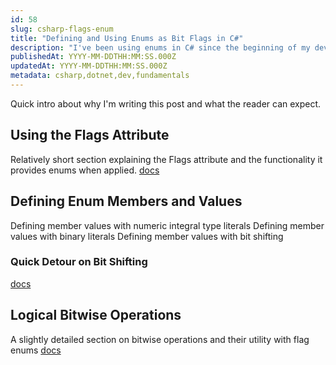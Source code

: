 ```yaml
---
id: 58
slug: csharp-flags-enum
title: "Defining and Using Enums as Bit Flags in C#"
description: "I've been using enums in C# since the beginning of my development career. In this post, we are going to dive into how the Flags attribute can be applied to enums and also the different kinds of operations that come into play we an enum is defined as a bit flag. Let's dive in!"
publishedAt: YYYY-MM-DDTHH:MM:SS.000Z
updatedAt: YYYY-MM-DDTHH:MM:SS.000Z
metadata: csharp,dotnet,dev,fundamentals
---
```


Quick intro about why I'm writing this post and what the reader can expect.

## Using the Flags Attribute

Relatively short section explaining the Flags attribute and the functionality it provides enums when applied.
[docs](https://learn.microsoft.com/en-us/dotnet/api/system.flagsattribute)

## Defining Enum Members and Values

Defining member values with numeric integral type literals
Defining member values with binary literals
Defining member values with bit shifting

### Quick Detour on Bit Shifting

[docs](https://learn.microsoft.com/en-us/dotnet/csharp/language-reference/operators/bitwise-and-shift-operators#left-shift-operator-)

## Logical Bitwise Operations

A slightly detailed section on bitwise operations and their utility with flag enums
[docs](https://learn.microsoft.com/en-us/dotnet/csharp/language-reference/operators/bitwise-and-shift-operators#logical-and-operator-)
